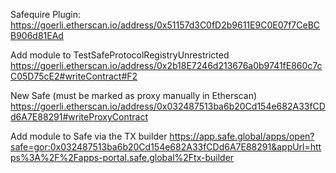 
Safequire Plugin: 
https://goerli.etherscan.io/address/0x51157d3C0fD2b9611E9C0E07f7CeBCB906d81EAd


Add module to TestSafeProtocolRegistryUnrestricted
https://goerli.etherscan.io/address/0x2b18E7246d213676a0b9741fE860c7cC05D75cE2#writeContract#F2


New Safe (must be marked as proxy manually in Etherscan)
https://goerli.etherscan.io/address/0x032487513ba6b20Cd154e682A33fCDd6A7E88291#writeProxyContract

Add module to Safe via the TX builder
https://app.safe.global/apps/open?safe=gor:0x032487513ba6b20Cd154e682A33fCDd6A7E88291&appUrl=https%3A%2F%2Fapps-portal.safe.global%2Ftx-builder
